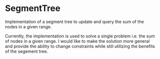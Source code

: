 # SegmentTree
Implementation of a segment tree to update and query the sum of the nodes in a given range.

Currently, the implementation is used to solve a single problem i.e. the sum of nodes in a given range. I would like to make the solution more general and provide the ability to change constraints while still utilizing the benefits of the segement tree.

